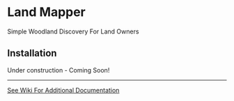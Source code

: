 # Land Mapper

Simple Woodland Discovery For Land Owners

## Installation
Under construction - Coming Soon!

---  

[See Wiki For Additional Documentation](https://github.com/Ecotrust/landmapper/wiki)
